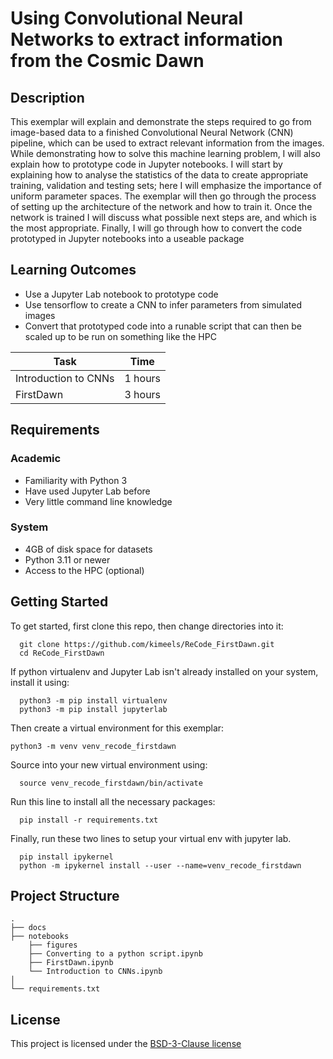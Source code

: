 <!-- Your Project title, make it sound catchy! -->

# Using Convolutional Neural Networks to extract information from the Cosmic Dawn

<!-- Provide a short description to your project -->

## Description

This exemplar will explain and demonstrate the steps required to go from image-based data to a finished Convolutional Neural Network (CNN) pipeline, which can be used to extract relevant information from the images. While demonstrating how to solve this machine learning problem, I will also explain how to prototype code in Jupyter notebooks. I will start by explaining how to analyse the statistics of the data to create appropriate training, validation and testing sets; here I will emphasize the importance of uniform parameter spaces. The exemplar will then go through the process of setting up the architecture of the network and how to train it. Once the network is trained I will discuss what possible next steps are, and which is the most appropriate. Finally, I will go through how to convert the code prototyped in Jupyter notebooks into a useable package

<!-- What should the students going through your exemplar learn -->

## Learning Outcomes

- Use a Jupyter Lab notebook to prototype code
- Use tensorflow to create a CNN to infer parameters from simulated images
- Convert that prototyped code into a runable script that can then be scaled up to be run on something like the HPC

<!-- How long should they spend reading and practising using your Code.
Provide your best estimate -->

| Task       | Time    |
| ---------- | ------- |
| Introduction to CNNs    | 1 hours |
| FirstDawn | 3 hours |

## Requirements

<!--
If your exemplar requires students to have a background knowledge of something
especially this is the place to mention that.

List any resources you would recommend to get the students started.

If there is an existing exemplar in the ReCoDE repositories link to that.
-->

### Academic

- Familiarity with Python 3
- Have used Jupyter Lab before
- Very little command line knowledge



<!-- List the system requirements and how to obtain them, that can be as simple
as adding a hyperlink to as detailed as writting step-by-step instructions.
How detailed the instructions should be will vary on a case-by-case basis.

Here are some examples:

- 50 GB of disk space to hold Dataset X
- Anaconda
- Python 3.11 or newer
- Access to the HPC
- PETSc v3.16
- gfortran compiler
- Paraview
-->

### System

- 4GB of disk space for datasets
- Python 3.11 or newer
- Access to the HPC (optional)

<!-- Instructions on how the student should start going through the exemplar.

Structure this section as you see fit but try to be clear, concise and accurate
when writing your instructions.

For example:
Start by watching the introduction video,
then study Jupyter notebooks 1-3 in the `intro` folder
and attempt to complete exercise 1a and 1b.

Once done, start going through through the PDF in the `main` folder.
By the end of it you should be able to solve exercises 2 to 4.

A final exercise can be found in the `final` folder.

Solutions to the above can be found in `solutions`.
-->

## Getting Started

To get started, first clone this repo, then change directories into it:
```
  git clone https://github.com/kimeels/ReCode_FirstDawn.git
  cd ReCode_FirstDawn
```

If python virtualenv  and Jupyter Lab isn't already installed on your system, install it using:

```
  python3 -m pip install virtualenv
  python3 -m pip install jupyterlab
```

Then create a virtual environment for this exemplar:

```
python3 -m venv venv_recode_firstdawn
```

Source into your new virtual environment using:

```
  source venv_recode_firstdawn/bin/activate
```

Run this line to install all the necessary packages:

```
  pip install -r requirements.txt
```
Finally, run these two lines to setup your virtual env with jupyter lab.
```
  pip install ipykernel
  python -m ipykernel install --user --name=venv_recode_firstdawn
```


<!-- An overview of the files and folder in the exemplar.
Not all files and directories need to be listed, just the important
sections of your project, like the learning material, the code, the tests, etc.

A good starting point is using the command `tree` in a terminal(Unix),
copying its output and then removing the unimportant parts.

You can use ellipsis (...) to suggest that there are more files or folders
in a tree node.

-->

## Project Structure

```log
.
├── docs
├── notebooks
    ├── figures
    ├── Converting to a python script.ipynb
    ├── FirstDawn.ipynb
    └── Introduction to CNNs.ipynb
│   
└── requirements.txt
```

<!-- Change this to your License. Make sure you have added the file on GitHub -->

## License

This project is licensed under the [BSD-3-Clause license](LICENSE.md)
